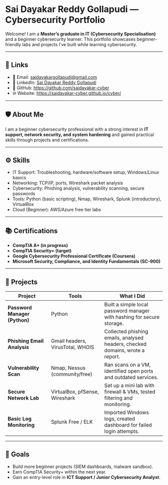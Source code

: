 # Sai Dayakar Reddy Gollapudi — Cybersecurity Portfolio

Welcome! I am a **Master’s graduate in IT (Cybersecurity Specialisation)** and a beginner cybersecurity learner. This portfolio showcases beginner-friendly labs and projects I’ve built while learning cybersecurity.

---

## 🔗 Links
- 📧 Email: [saidayakargollapudi@gmail.com](mailto:saidayakargollapudi@gmail.com)
- 💼 LinkedIn: [Sai Dayakar Reddy Gollapudi](https://www.linkedin.com/in/sai-dayakar-reddy-gollapudi-b2b6651ab/)
- 🐙 GitHub: https://github.com/saidayakar-cyber
- 🌐 Website: https://saidayakar-cyber.github.io/cyber/

---

## 🛡️ About Me
I am a beginner cybersecurity professional with a strong interest in **IT support, network security, and system hardening** and gained practical skills through projects and certifications.

---

## ⚙️ Skills
- IT Support: Troubleshooting, hardware/software setup, Windows/Linux basics  
- Networking: TCP/IP, ports, Wireshark packet analysis  
- Cybersecurity: Phishing analysis, vulnerability scanning, secure passwords  
- Tools: Python (basic scripting), Nmap, Wireshark, Splunk (introductory), VirtualBox  
- Cloud (Beginner): AWS/Azure free tier labs

---

## 📚 Certifications
- **CompTIA A+ (in progress)**  
- **CompTIA Security+ (target)**  
- **Google Cybersecurity Professional Certificate (Coursera)**  
- **Microsoft Security, Compliance, and Identity Fundamentals (SC-900)**  

---

## 💼 Projects

| Project | Tools | What I Did |
|---------|-------|------------|
| **Password Manager (Python)** | Python | Built a simple local password manager with hashing for secure storage. |
| **Phishing Email Analysis** | Gmail headers, VirusTotal, WHOIS | Collected phishing emails, analysed headers, checked domains, wrote a report. |
| **Vulnerability Scan** | Nmap, Nessus (community/free) | Ran scans on a VM, identified open ports and outdated services. |
| **Secure Network Lab** | VirtualBox, pfSense, Wireshark | Set up a mini lab with firewall & VMs, tested filtering and monitoring. |
| **Basic Log Monitoring** | Splunk Free / ELK | Imported Windows logs, created dashboard for failed login attempts. |

---

## 🎯 Goals
- Build more beginner projects (SIEM dashboards, malware sandbox).  
- Earn CompTIA Security+ within the next year.  
- Gain an entry-level role in **ICT Support / Junior Cybersecurity Analyst**.  
